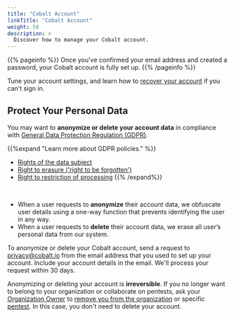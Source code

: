 ```yaml
---
title: "Cobalt Account"
linkTitle: "Cobalt Account"
weight: 50
description: >
  Discover how to manage your Cobalt account.
---
```


{{% pageinfo %}}
Once you've confirmed your email address and created a password, your Cobalt account is fully set up.
{{% /pageinfo %}}

Tune your account settings, and learn how to [recover your account](/platform-deep-dive/cobalt-account/account-recovery/) if you can't sign in.

## Protect Your Personal Data

You may want to **anonymize or delete your account data** in compliance with [General Data Protection Regulation (GDPR)](https://gdpr.eu/).

{{%expand "Learn more about GDPR policies." %}}

- [Rights of the data subject](https://gdpr.eu/tag/chapter-3/)
- [Right to erasure ('right to be forgotten')](https://gdpr.eu/article-17-right-to-be-forgotten/)
- [Right to restriction of processing](https://gdpr.eu/article-18-right-to-restriction-of-processing/)
{{% /expand%}}
<br>

- When a user requests to **anonymize** their account data, we obfuscate user details using a one-way function that prevents identifying the user in any way.
- When a user requests to **delete** their account data, we erase all user’s personal data from our system.

To anonymize or delete your Cobalt account, send a request to privacy@cobalt.io from the email address that you used to set up your account. Include your account details in the email. We'll process your request within 30 days.

Anonymizing or deleting your account is **irreversible**. If you no longer want to belong to your organization or collaborate on pentests, ask your [Organization Owner](/getting-started/glossary/#organization-owner) to [remove you from the organization](/platform-deep-dive/collaboration/organization/manage-users/#remove-users) or specific [pentest](/platform-deep-dive/collaboration/organization/manage-users/#remove-a-pentest-team-member). In this case, you don't need to delete your account.
